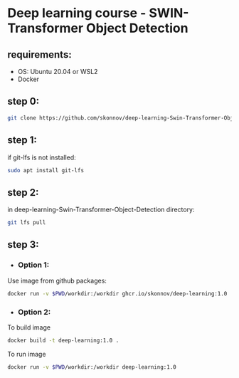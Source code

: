 # Deep learning course - SWIN-Transformer Object Detection
## requirements:
* OS: Ubuntu 20.04 or WSL2
* Docker

## step 0:
```sh
git clone https://github.com/skonnov/deep-learning-Swin-Transformer-Object-Detection.git
```

## step 1:
if git-lfs is not installed:
```sh
sudo apt install git-lfs
```

## step 2:
in deep-learning-Swin-Transformer-Object-Detection directory:
```sh
git lfs pull
```


## step 3:
* ### Option 1:

Use image from github packages:
```sh
docker run -v $PWD/workdir:/workdir ghcr.io/skonnov/deep-learning:1.0
```


* ### Option 2:

To build image
```sh
docker build -t deep-learning:1.0 .
```

To run image

```sh
docker run -v $PWD/workdir:/workdir deep-learning:1.0
```